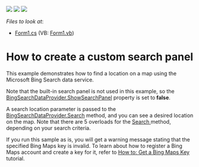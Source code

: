 <!-- default badges list -->
![](https://img.shields.io/endpoint?url=https://codecentral.devexpress.com/api/v1/VersionRange/128576270/16.1.4%2B)
[![](https://img.shields.io/badge/Open_in_DevExpress_Support_Center-FF7200?style=flat-square&logo=DevExpress&logoColor=white)](https://supportcenter.devexpress.com/ticket/details/E5084)
[![](https://img.shields.io/badge/📖_How_to_use_DevExpress_Examples-e9f6fc?style=flat-square)](https://docs.devexpress.com/GeneralInformation/403183)
<!-- default badges end -->
<!-- default file list -->
*Files to look at*:

* [Form1.cs](./CS/MapControl_SearchPanel/Form1.cs) (VB: [Form1.vb](./VB/MapControl_SearchPanel/Form1.vb))
<!-- default file list end -->
# How to create a custom search panel


<p>This example demonstrates how to find a location on a map using the Microsoft Bing Search data service.</p>
<p>Note that the built-in search panel is not used in this example, so the <a href="http://documentation.devexpress.com/#WindowsForms/DevExpressXtraMapBingSearchDataProvider_ShowSearchPaneltopic"><u>BingSearchDataProvider.ShowSearchPanel</u></a> property is set to<strong> false</strong>.</p>
<p>A search location parameter is passed to the <a href="http://documentation.devexpress.com/#WindowsForms/DevExpressXtraMapBingSearchDataProvider_Searchtopic1466"><u>BingSearchDataProvider.Search</u></a> method, and you can see a desired location on the map. Note that there are 5 overloads for the <a href="http://documentation.devexpress.com/#WindowsForms/DevExpressXtraMapBingSearchDataProvider_Searchtopic"><u>Search</u></a><u> </u>method, depending on your search criteria.</p>
<p>If you run this sample as is, you will get a warning message stating that the specified Bing Maps key is invalid. To learn about how to register a Bing Maps account and create a key for it, refer to <a href="http://documentation.devexpress.com/#WindowsForms/CustomDocument15102"><u>How to: Get a Bing Maps Key</u></a> tutorial.</p>
<p> </p>
<p> </p>

<br/>


